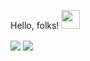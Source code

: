  Hello, folks! <img src="https://raw.githubusercontent.com/MartinHeinz/MartinHeinz/master/wave.gif" width="30px">
 
<img align="center" src="https://github-readme-stats.vercel.app/api?username=omer6167" />


<img align="center" src="https://github-readme-stats.vercel.app/api/top-langs/?username=omer6167theme=highcontrast" />


<!--
**omer6167/omer6167** is a ✨ _special_ ✨ repository because its `README.md` (this file) appears on your GitHub profile.
 
 <img align="center" src="https://github-readme-stats.vercel.app/api/<CARD_TYPE>/?username=omer6167&theme=<Gradient>" />

https://github-readme-stats.vercel.app/api?username=yourusername&theme=highcontrast&show_icons=true&count_private=true)

### Hi there 👋


Here are some ideas to get you started:

- 🔭 I’m currently working on ...
- 🌱 I’m currently learning ...
- 👯 I’m looking to collaborate on ...
- 🤔 I’m looking for help with ...
- 💬 Ask me about ...
- 📫 How to reach me: ...
- 😄 Pronouns: ...
- ⚡ Fun fact: ...
-->
